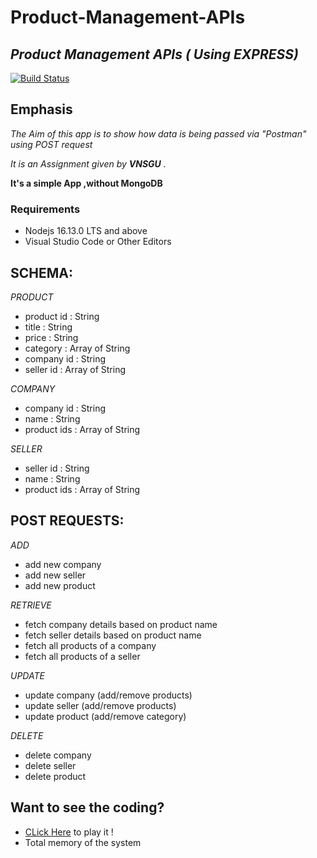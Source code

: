 # Product-Management-APIs
## _Product Management APIs ( Using EXPRESS)_


[![Build Status](https://travis-ci.org/joemccann/dillinger.svg?branch=master)](https://travis-ci.org/joemccann/dillinger)
## Emphasis

*The Aim of this app is to show how data is being passed via "Postman" using POST request*  

_It is an Assignment given by **VNSGU** ._

__It's a simple App ,without MongoDB__

### Requirements

* Nodejs 16.13.0 LTS and above
* Visual Studio Code or Other Editors

## SCHEMA:
_PRODUCT_
- product id : String
- title : String
- price : String
- category : Array of String
- company id : String
- seller id : Array of String

_COMPANY_
- company id : String
- name : String
- product ids : Array of String

_SELLER_
- seller id : String
- name : String
- product ids : Array of String

## POST REQUESTS:

_ADD_
- add new company
- add new seller
- add new product

_RETRIEVE_
- fetch company details based on product name
- fetch seller details based on product name
- fetch all products of a company
- fetch all products of a seller

_UPDATE_
- update company (add/remove products)
- update seller (add/remove products)
- update product (add/remove category)

_DELETE_
- delete company
- delete seller
- delete product

## Want to see the coding?
- [CLick Here](https://replit.com/@RoshanDavid/OnePiece#index.js) to play it !
- Total memory of the system
